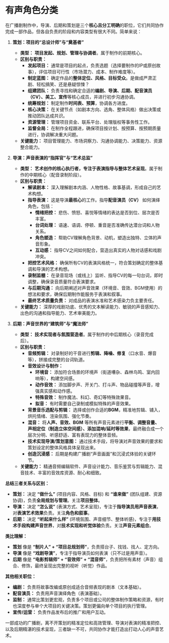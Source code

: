 # 有声角色分类

在广播剧制作中，导演、后期和策划是三个**核心且分工明确**的职位，它们共同协作完成一部作品，但各自负责的阶段和内容类型有很大不同。简单来说：

1. **策划：项目的“总设计师”与“奠基者”**
   - **类型：** **项目发起、规划、管理与协调者**。属于制作的前期核心。
   - **区别与职责：**
     - **发起项目：** 通常是项目的起点，负责选题（选择要制作的IP或原创故事），评估项目可行性（市场潜力、成本、制作难度等）。
     - **制定蓝图：** 确定作品的**整体定位、风格、目标受众**。是做成严肃正剧、轻松搞笑、还是悬疑惊悚？
     - **组建团队：** 负责寻找和确定合适的**编剧、导演、后期、配音演员（CV）、美工、宣传**等核心成员，并进行初步沟通协调。
     - **统筹规划：** 制定制作**时间表、预算**，协调各方进度。
     - **核心决策：** 在关键节点（如剧本方向、选角、整体风格）做出决策或推动团队达成共识。
     - **资源管理：** 管理项目资金、联系平台、处理版权等事务性工作。
     - **监督全局：** 在制作全程跟进，确保项目按计划、按预算、按预期质量进行，协调解决重大问题。
   - **关键能力：** 项目管理能力、市场洞察力、沟通协调能力、决策能力、资源整合能力。

2. **导演：声音表演的“指挥官”与“艺术总监”**
   - **类型：** **艺术创作的核心执行者，专注于表演指导与整体艺术呈现**。属于制作的中期核心（配音录制阶段）。
   - **区别与职责：**
     - **解读剧本：** 深入理解剧本内涵、人物性格、故事基调，形成自己的艺术构想。
     - **指导表演：** 这是导演**最核心**的工作。指导**配音演员（CV）** 如何演绎角色，包括：
       - **情绪把控：** 悲伤、愤怒、喜悦等情绪的表达是否到位、层次是否丰富。
       - **台词处理：** 语速、语调、停顿、重音是否准确传达潜台词和人物关系。
       - **角色塑造：** 帮助CV理解角色背景、动机，塑造出独特、立体的声音形象。
       - **互动感：** 指导CV之间如何配合，营造出真实的人物对话感和戏剧冲突。
     - **把控艺术风格：** 确保所有CV的表演风格统一，符合策划确定的整体基调和导演的艺术构想。
     - **录制监棚：** 在录音现场（或线上）监听、指导CV的每一句台词，即时调整，确保录音质量符合表演要求。
     - **与后期沟通：** 向后期阐述对声音效果（环境音、音效、BGM使用）的想法和要求，确保后期制作能服务于表演和叙事。
     - **最终艺术质量负责：** 对成品的表演水准和艺术感染力负主要责任。
   - **关键能力：** 深厚的戏剧功底、优秀的文本解读能力、敏锐的声音感知力、出色的沟通和指导能力、艺术审美能力。

3. **后期：声音世界的“建筑师”与“魔法师”**
   - **类型：** **技术实现者与氛围营造者**。属于制作的中后期核心（录音完成后）。
   - **区别与职责：**
     - **音频剪辑：** 对录制好的干音进行**剪辑、降噪、修复**（口水音、爆音等），拼接成完整的台词轨道。
     - **音效设计与制作：**
       - **环境音：** 添加符合场景的环境声（街道嘈杂、森林鸟鸣、室内回响等），构建空间感。
       - **动作音效：** 添加脚步声、开关门、打斗声、物品碰撞等声音，增强真实感和动作感。
       - **特殊音效：** 制作魔法、科幻、奇幻等特殊效果音。
       - **拟音：** 有时需要自己录制或模拟特殊的声音效果。
     - **背景音乐选配与剪辑：** 选择或创作合适的**BGM**，精准地剪辑、铺入，烘托情绪、渲染氛围、强化节奏。
     - **混音：** 将**人声、音效、BGM** 等所有声音元素进行**平衡、调整音量、声相定位（制造立体空间感）、添加混响/延时等效果**，最终融合成一个层次分明、听感舒适、富有表现力的整体音频。
     - **技术实现导演/策划意图：** 通过技术手段，将导演对声音效果的要求和策划设定的整体风格具体呈现出来。
     - **创造沉浸感：** 后期是构建广播剧“声音画面”和沉浸式体验的关键环节。
   - **关键能力：** 精通音频编辑软件、声音设计能力、音乐鉴赏与剪辑能力、混音技术、丰富的音效库资源、耐心和细致。

**总结三者关系与区别：**

- **策划：** 决定 **“做什么”** (项目内容、风格、目标) 和 **“谁来做”** (团队组建、资源协调)，负责**全局规划与管理**。关注**项目整体**。
- **导演：** 决定 **“怎么说”** (表演方式、艺术呈现)，专注于**指导演员用声音表演**，对**表演艺术效果**负责。关注**角色和叙事**。
- **后期：** 决定 **“听起来什么样”** (环境氛围、声音细节、整体听感)，专注于**用技术手段构建声音世界**，对**技术实现和听觉体验**负责。关注**声音元素组合**。

**类比理解：**

- **策划** 像是 **“制片人” + “项目总规划师”**，负责搭台子、找钱、找人、定方向。
- **导演** 像是 **“戏剧导演”**，专注于指导演员如何表演（只不过是用声音）。
- **后期** 像是 **“电影剪辑师” + “音效师” + “混音师”**，负责把所有素材（声音）组合、修饰，最终呈现出完整的视听（听觉）作品。

**其他相关职位：**

- **编剧：** 负责将故事改编或原创成适合音频表现的剧本（文本基础）。
- **配音演员：** 负责用声音演绎角色（表演基础）。
- **监制：** 通常比策划更宏观，负责多个项目或公司的整体制作策略和资源，有时也深度参与单个大项目的关键决策。策划更偏向单个项目的执行管理。
- **宣传/运营：** 负责作品发布后的推广和用户互动。

一部成功的广播剧，离不开策划的精准定位和高效管理、导演对表演的精准把控、以及后期精湛的技术呈现，三者缺一不可，共同协作才能打造出打动人心的声音艺术。
